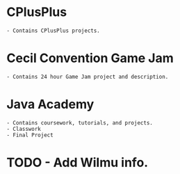 # CPlusPlus
	- Contains CPlusPlus projects.

# Cecil Convention Game Jam
	- Contains 24 hour Game Jam project and description.

# Java Academy
	- Contains coursework, tutorials, and projects.
	- Classwork
	- Final Project

# TODO - Add Wilmu info.